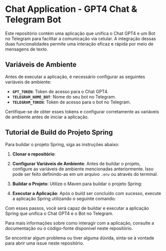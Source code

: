 #  Chat Application - GPT4 Chat & Telegram Bot

Este repositório contém uma aplicação que unifica o Chat GPT4 e um Bot no Telegram para facilitar a comunicação via celular. A integração dessas duas funcionalidades permite uma interação eficaz e rápida por meio de mensagens de texto.

## Variáveis de Ambiente

Antes de executar a aplicação, é necessário configurar as seguintes variáveis de ambiente:

- **`GPT_TOKEN`**: Token de acesso para o Chat GPT4.
- **`TELEGRAM_NOME_BOT`**: Nome do seu bot no Telegram.
- **`TELEGRAM_TOKEN`**: Token de acesso para o bot no Telegram.

Certifique-se de obter esses tokens e configurar corretamente as variáveis de ambiente antes de iniciar a aplicação.

## Tutorial de Build do Projeto Spring

Para buildar o projeto Spring, siga as instruções abaixo:

1. **Clonar o repositório**: 

2. **Configurar Variáveis de Ambiente**: Antes de buildar o projeto, configure as variáveis de ambiente mencionadas anteriormente. Isso pode ser feito definindo-as em um arquivo `.env` ou através do terminal.

3. **Buildar o Projeto**: Utilize o Maven para buildar o projeto Spring:

5. **Executar a Aplicação**: Após o build ser concluído com sucesso, execute a aplicação Spring utilizando o seguinte comando:

Com esses passos, você será capaz de buildar e executar a aplicação Spring que unifica o Chat GPT4 e o Bot no Telegram.

Para mais informações sobre como interagir com a aplicação, consulte a documentação ou o código-fonte disponível neste repositório.

Se encontrar algum problema ou tiver alguma dúvida, sinta-se à vontade para abrir uma issue neste repositório.


